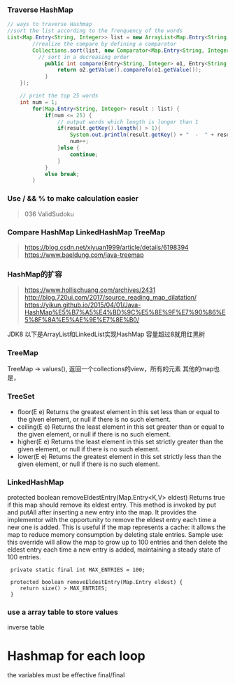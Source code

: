 ### Traverse HashMap
```java
// ways to traverse Hashmap
//sort the list according to the frenquency of the words
List<Map.Entry<String, Integer>> list = new ArrayList<Map.Entry<String, Integer>>(map.entrySet());  
        //realize the compare by defining a comparator
        Collections.sort(list, new Comparator<Map.Entry<String, Integer>>() {  
          // sort in a decreasing order
            public int compare(Entry<String, Integer> o1, Entry<String, Integer> o2) {  
                return o2.getValue().compareTo(o1.getValue());  
            }  
    });

    // print the top 25 words
    int num = 1;
        for(Map.Entry<String, Integer> result : list) {  
            if(num <= 25) {
                // output words which length is longer than 1
                if(result.getKey().length() > 1){
                    System.out.println(result.getKey() + "  -  " + result.getValue());
                    num++;
                }else {
                    continue;
                }
            }  
            else break;  
        }
```
### Use / && % to make calculation easier
> 036 ValidSudoku

### Compare HashMap LinkedHashMap TreeMap
>https://blog.csdn.net/xiyuan1999/article/details/6198394
>https://www.baeldung.com/java-treemap

### HashMap的扩容
>https://www.hollischuang.com/archives/2431   
>http://blog.720ui.com/2017/source_reading_map_dilatation/
>https://yikun.github.io/2015/04/01/Java-HashMap%E5%B7%A5%E4%BD%9C%E5%8E%9F%E7%90%86%E5%8F%8A%E5%AE%9E%E7%8E%B0/

JDK8 以下是ArrayList和LinkedList实现HashMap
容量超过8就用红黑树

### TreeMap
TreeMap -> values(), 返回一个collections的view，所有的元素
其他的map也是，

### TreeSet
- floor(E e)
Returns the greatest element in this set less than or equal to the given element, or null if there is no such element.
- 	ceiling(E e)
Returns the least element in this set greater than or equal to the given element, or null if there is no such element.
- 	higher(E e)
Returns the least element in this set strictly greater than the given element, or null if there is no such element.
- 	lower(E e)
Returns the greatest element in this set strictly less than the given element, or null if there is no such element.

### LinkedHashMap
protected boolean removeEldestEntry(Map.Entry<K,V> eldest)
Returns true if this map should remove its eldest entry. This method is invoked by put and putAll after inserting a new entry into the map. It provides the implementor with the opportunity to remove the eldest entry each time a new one is added. This is useful if the map represents a cache: it allows the map to reduce memory consumption by deleting stale entries.
Sample use: this override will allow the map to grow up to 100 entries and then delete the eldest entry each time a new entry is added, maintaining a steady state of 100 entries.

     private static final int MAX_ENTRIES = 100;

     protected boolean removeEldestEntry(Map.Entry eldest) {
        return size() > MAX_ENTRIES;
     }

### use a array table to store values
inverse table

# Hashmap for each loop
the variables must be effective final/final

